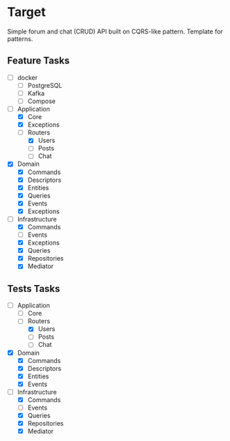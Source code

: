 # Target
  Simple forum and chat (CRUD) API built on CQRS-like pattern. Template for patterns.

## Feature Tasks
- [ ] docker
  - [ ] PostgreSQL
  - [ ] Kafka
  - [ ] Compose
- [ ] Application
  - [X] Core
  - [X] Exceptions
  - [ ] Routers
    - [X] Users
    - [ ] Posts
    - [ ] Chat
- [X] Domain
  - [X] Commands
  - [X] Descriptors
  - [X] Entities
  - [X] Queries
  - [X] Events
  - [X] Exceptions
- [ ] Infrastructure
  - [X] Commands
  - [ ] Events
  - [X] Exceptions
  - [X] Queries
  - [X] Repositories
  - [X] Mediator

## Tests Tasks
- [ ] Application
  - [ ] Core
  - [ ] Routers
    - [X] Users
    - [ ] Posts
    - [ ] Chat
- [X] Domain
  - [X] Commands
  - [X] Descriptors
  - [X] Entities
  - [X] Events
- [ ] Infrastructure
  - [X] Commands
  - [ ] Events
  - [X] Queries
  - [X] Repositories
  - [X] Mediator
